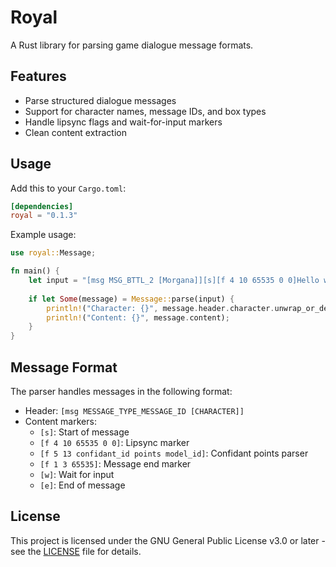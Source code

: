 # Royal

A Rust library for parsing game dialogue message formats.

## Features

- Parse structured dialogue messages
- Support for character names, message IDs, and box types
- Handle lipsync flags and wait-for-input markers
- Clean content extraction

## Usage

Add this to your `Cargo.toml`:

```toml
[dependencies]
royal = "0.1.3"
```

Example usage:

```rust
use royal::Message;

fn main() {
    let input = "[msg MSG_BTTL_2 [Morgana]][s][f 4 10 65535 0 0]Hello world![f 1 3 65535][w][e]";
    
    if let Some(message) = Message::parse(input) {
        println!("Character: {}", message.header.character.unwrap_or_default());
        println!("Content: {}", message.content);
    }
}
```

## Message Format

The parser handles messages in the following format:
- Header: `[msg MESSAGE_TYPE_MESSAGE_ID [CHARACTER]]`
- Content markers:
  - `[s]`: Start of message
  - `[f 4 10 65535 0 0]`: Lipsync marker
  - `[f 5 13 confidant_id points model_id]`: Confidant points parser
  - `[f 1 3 65535]`: Message end marker
  - `[w]`: Wait for input
  - `[e]`: End of message

## License

This project is licensed under the GNU General Public License v3.0 or later - see the [LICENSE](LICENSE) file for details.